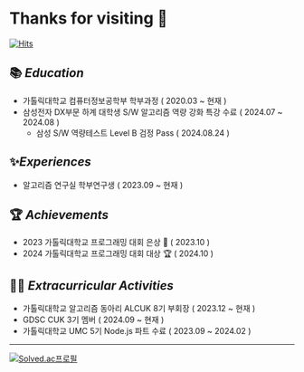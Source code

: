 
# Thanks for visiting 👋

[![Hits](https://hits.seeyoufarm.com/api/count/incr/badge.svg?url=https%3A%2F%2Fgithub.com%2Foms01%2FCatholic-Alarm&count_bg=%2379C83D&title_bg=%23555555&icon=&icon_color=%23E7E7E7&title=hits&edge_flat=false)](https://hits.seeyoufarm.com)

## 📚 *Education*

- 가톨릭대학교 컴퓨터정보공학부 학부과정 ( 2020.03 ~ 현재 )
- 삼성전자 DX부문 하계 대학생 S/W 알고리즘 역량 강화 특강 수료 ( 2024.07 ~ 2024.08 )
   - 삼성 S/W 역량테스트 Level B 검정 Pass ( 2024.08.24 )
   

## ✨*Experiences*

- 알고리즘 연구실 학부연구생 ( 2023.09 ~ 현재 )


## 🏆 *Achievements*

- 2023 가톨릭대학교 프로그래밍 대회 은상 🥈 ( 2023.10 )
- 2024 가톨릭대학교 프로그래밍 대회 대상 🏆 ( 2024.10 )


## 👨‍💻 *Extracurricular Activities*

- 가톨릭대학교 알고리즘 동아리 ALCUK 8기 부회장 ( 2023.12 ~ 현재 )
- GDSC CUK 3기 멤버 ( 2024.09 ~ 현재 )
- 가톨릭대학교 UMC 5기 Node.js 파트 수료 ( 2023.09 ~ 2024.02 )


---

[![Solved.ac프로필](http://mazassumnida.wtf/api/v2/generate_badge?boj=gh08077)](https://solved.ac/gh08077)
<!-- <img src="http://mazandi.herokuapp.com/api?handle=gh08077&theme=warm"/> -->





<!--
<a herf="https://5-ms.tistory.com/"><img src="https://img.shields.io/badge/Tistory-000000?style=flat-square&logo=Tistory&logoColor=white"/></a>
<a herf="https://5-ms.tistory.com/"><img src="https://img.shields.io/badge/Instagram-E4405F?style=flat-square&logo=Instagram&logoColor=white"/></a>
-->

<!--
**oms01/oms01** is a ✨ _special_ ✨ repository because its `README.md` (this file) appears on your GitHub profile.

Here are some ideas to get you started:

- 🔭 I’m currently working on ...
- 🌱 I’m currently learning ...
- 👯 I’m looking to collaborate on ...
- 🤔 I’m looking for help with ...
- 💬 Ask me about ...
- 📫 How to reach me: ...
- 😄 Pronouns: ...
- ⚡ Fun fact: ...
-->
